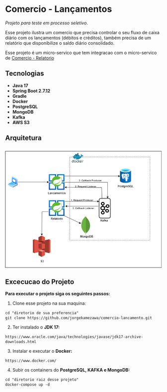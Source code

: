 # Comercio - Lançamentos
_Projeto para teste em processo seletivo_.

Esse projeto ilustra um comercio que precisa controlar o seu fluxo de caixa diário com os lançamentos 
(débitos e créditos), também precisa de um relatório que disponibilize o saldo diário consolidado.

Esse projeto é um micro-servico que tem integracao com o micro-servico de [Comercio - Relatorio](https://github.com/jorgekamezawa/comercio-relatorio)

## Tecnologias

- **Java 17**
- **Spring Boot 2.7.12**
- **Gradle**
- **Docker**
- **PostgreSQL**
- **MongoDB**
- **Kafka**
- **AWS S3**

## Arquitetura
##

![Arquitetura](./diagrama-arquitetura.png)

## Excecucao do Projeto

**Para executar o projeto siga os seguintes passos:**

1. Clone esse projeto na sua maquina:
```shell
cd "diretorio de sua preferencia"
git clone https://github.com/jorgekamezawa/comercio-lancamento.git
```
2. Ter instalado o **JDK 17:**
```
https://www.oracle.com/java/technologies/javase/jdk17-archive-downloads.html
```
3. Instalar e executar o **Docker:**
```
https://www.docker.com/
```
4. Subir os containers do **PostgreSQL, KAFKA e MongoDB:**
```shell
cd "diretorio raiz desse projeto"
docker-compose up -d
```
